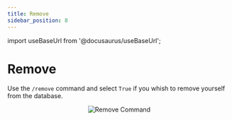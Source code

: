 ```yaml
---
title: Remove
sidebar_position: 8
---
```


import useBaseUrl from '@docusaurus/useBaseUrl';

# Remove

Use the `/remove` command and select `True` if you whish to remove yourself from the database.

<div align="center">
    <img class="default-border" src={useBaseUrl("/img/commands/remove.png")} alt="Remove Command" />
</div>
<br/>


